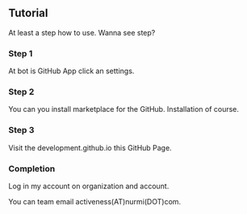 ## Tutorial
At least a step how to use. Wanna see step?
### Step 1
At bot is GitHub App click an settings.
### Step 2
You can you install marketplace for the GitHub. Installation of course.
### Step 3
Visit the development.github.io this GitHub Page.
### Completion
Log in my account on organization and account.

You can team email activeness(AT)nurmi(DOT)com.

